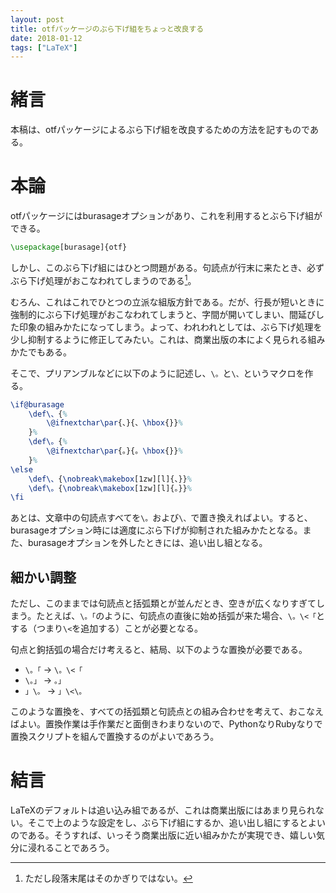 ```yaml
---
layout: post
title: otfパッケージのぶら下げ組をちょっと改良する
date: 2018-01-12
tags: ["LaTeX"]
---
```


# 緒言
本稿は、otfパッケージによるぶら下げ組を改良するための方法を記すものである。

# 本論
otfパッケージにはburasageオプションがあり、これを利用するとぶら下げ組ができる。

```LaTeX
\usepackage[burasage]{otf}
```

しかし、このぶら下げ組にはひとつ問題がある。句読点が行末に来たとき、必ずぶら下げ処理がおこなわれてしまうのである[^1]。

むろん、これはこれでひとつの立派な組版方針である。だが、行長が短いときに強制的にぶら下げ処理がおこなわれてしまうと、字間が開いてしまい、間延びした印象の組みかたになってしまう。よって、われわれとしては、ぶら下げ処理を少し抑制するように修正してみたい。これは、商業出版の本によく見られる組みかたでもある。

[^1]: ただし段落末尾はそのかぎりではない。

そこで、プリアンブルなどに以下のように記述し、`\。`と`\、`というマクロを作る。

```LaTeX
\if@burasage
    \def\、{%
        \@ifnextchar\par{、}{、\hbox{}}%
    }%
    \def\。{%
        \@ifnextchar\par{。}{。\hbox{}}%
    }%
\else
    \def\、{\nobreak\makebox[1zw][l]{、}}%
    \def\。{\nobreak\makebox[1zw][l]{。}}%
\fi
```

あとは、文章中の句読点すべてを`\。`および`\、`で置き換えればよい。すると、burasageオプション時には適度にぶら下げが抑制された組みかたとなる。また、burasageオプションを外したときには、追い出し組となる。

## 細かい調整
ただし、このままでは句読点と括弧類とが並んだとき、空きが広くなりすぎてしまう。たとえば、`\。「`のように、句読点の直後に始め括弧が来た場合、`\。\<「`とする（つまり`\<`を追加する）ことが必要となる。

句点と鉤括弧の場合だけ考えると、結局、以下のような置換が必要である。

* `\。「` → `\。\<「`
* `\。」` → `。」`
* `」\。` → `」\<\。`

このような置換を、すべての括弧類と句読点との組み合わせを考えて、おこなえばよい。置換作業は手作業だと面倒きわまりないので、PythonなりRubyなりで置換スクリプトを組んで置換するのがよいであろう。


# 結言
LaTeXのデフォルトは追い込み組であるが、これは商業出版にはあまり見られない。そこで上のような設定をし、ぶら下げ組にするか、追い出し組にするとよいのである。そうすれば、いっそう商業出版に近い組みかたが実現でき、嬉しい気分に浸れることであろう。
